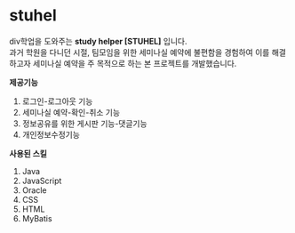 # stuhel
div학업을 도와주는 <strong>study helper [STUHEL]</strong> 입니다.</br>
과거 학원을 다니던 시절, 팀모임을 위한 세미나실 예약에 불편함을 경험하여 이를 해결하고자
세미나실 예약을 주 목적으로 하는 본 프로젝트를 개발했습니다.

<strong>제공기능</strong>
1. 로그인-로그아웃 기능
2. 세미나실 예약-확인-취소 기능
3. 정보공유를 위한 게시판 기능-댓글기능
4. 개인정보수정기능

<strong>사용된 스킬</strong>
1. Java
2. JavaScript
3. Oracle
4. CSS
5. HTML
6. MyBatis

